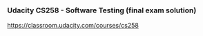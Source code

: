 ### Udacity CS258 - Software Testing (final exam solution)
https://classroom.udacity.com/courses/cs258
